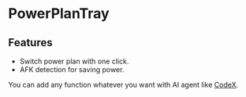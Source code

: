 # PowerPlanTray

## Features

* Switch power plan with one click.
* AFK detection for saving power.

You can add any function whatever you want with AI agent like [CodeX](https://openai.com/en-US/codex/).

